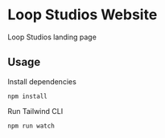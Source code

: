 # Loop Studios Website

Loop Studios landing page

## Usage

Install dependencies

```
npm install
```

Run Tailwind CLI

```
npm run watch
```